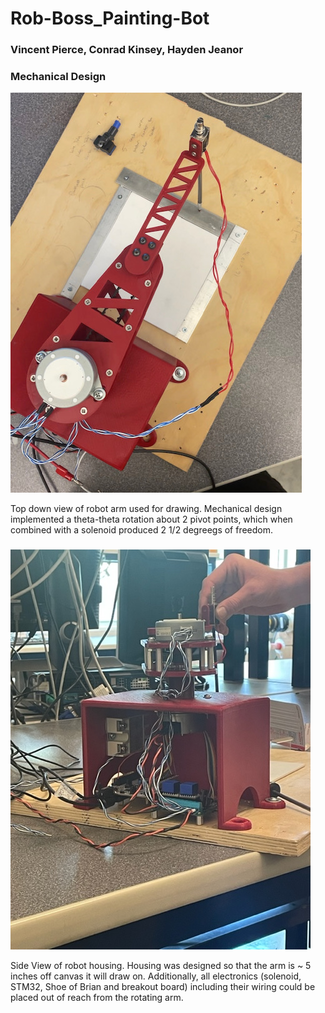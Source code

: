 # Rob-Boss_Painting-Bot
### Vincent Pierce, Conrad Kinsey, Hayden Jeanor

### Mechanical Design
![Armature View](https://github.com/VincentPierc/Rob-Boss_Painting-Bot/blob/88ab612ea1562960c5a3bc2b429fb5e3f99f7837/IMG_6601%20(1).jpg)

Top down view of robot arm used for drawing. Mechanical design implemented a theta-theta rotation about 2 pivot points, which when combined with a solenoid produced 2 1/2 degreegs of freedom.

###
![Housing View](https://github.com/VincentPierc/Rob-Boss_Painting-Bot/blob/a82402a915220112e0e8c3c14328565b59842928/IMG_6554.jpg)

Side View of robot housing. Housing was designed so that the arm is ~ 5 inches off canvas it will draw on. Additionally, all electronics (solenoid, STM32, Shoe of Brian and breakout board) including their wiring could be placed out of reach from the rotating arm. 
